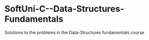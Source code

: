 # SoftUni-C--Data-Structures-Fundamentals
 Solutions to the problems in the Data-Structures fundamentals course
